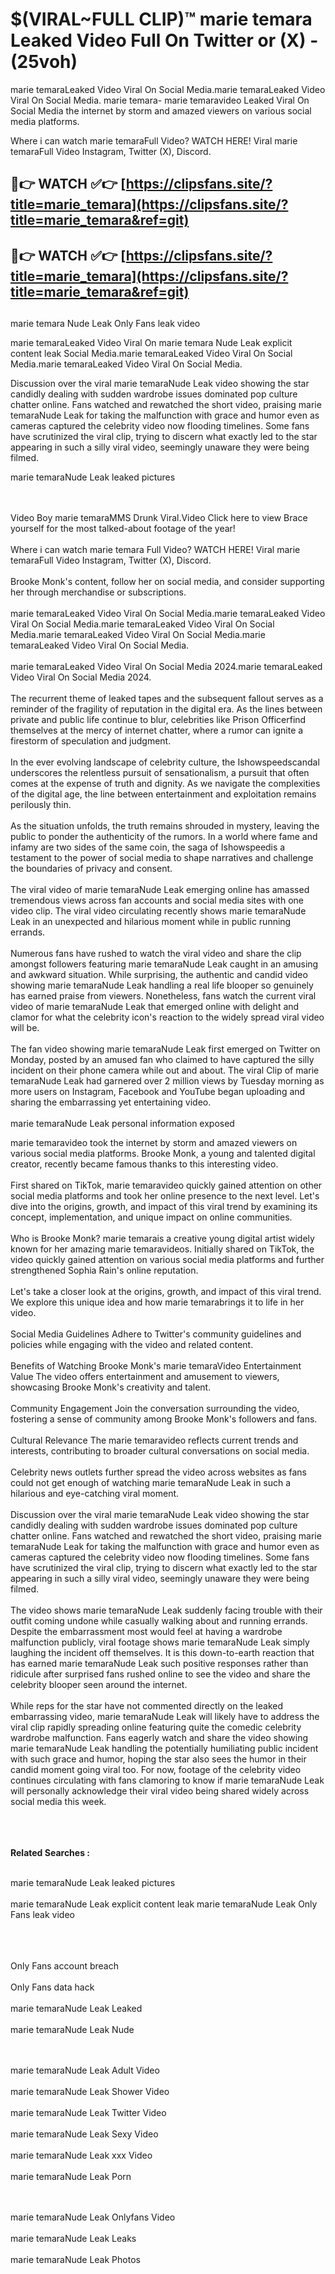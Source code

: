 #  $(VIRAL~FULL CLIP)™ marie temara Leaked Video Full On Twitter or (X)  - (25voh)

marie temaraLeaked Video Viral On Social Media.marie temaraLeaked Video Viral On Social Media.
marie temara- marie temaravideo Leaked Viral On Social Media the internet by storm and amazed viewers on various social media platforms.

Where i can watch marie temaraFull Video? WATCH HERE! Viral marie temaraFull Video Instagram, Twitter (X), Discord.

## 🔴👉 WATCH ✅👉 [https://clipsfans.site/?title=marie_temara](https://clipsfans.site/?title=marie_temara&ref=git)


## 🔴👉 WATCH ✅👉 [https://clipsfans.site/?title=marie_temara](https://clipsfans.site/?title=marie_temara&ref=git)
##


marie temara Nude Leak Only Fans leak video 


marie temaraLeaked Video Viral On  marie temara Nude Leak explicit content leak Social Media.marie temaraLeaked Video Viral On Social Media.marie temaraLeaked Video Viral On Social Media.



Discussion over the viral marie temaraNude Leak video showing the star candidly dealing with sudden wardrobe issues dominated pop culture chatter online. Fans watched and rewatched the short video, praising marie temaraNude Leak for taking the malfunction with grace and humor even as cameras captured the celebrity video now flooding timelines. Some fans have scrutinized the viral clip, trying to discern what exactly led to the star appearing in such a silly viral video, seemingly unaware they were being filmed.


marie temaraNude Leak leaked pictures


  <br>

  <br>
Video Boy marie temaraMMS Drunk Viral.Video Click here to view Brace yourself for the most talked-about footage of the year!
<br><br>
Where i can watch marie temara Full Video? WATCH HERE! Viral marie temaraFull Video Instagram, Twitter (X), Discord.
<br><br>
Brooke Monk's content, follow her on social media, and consider supporting her through merchandise or subscriptions.
<br><br>
marie temaraLeaked Video Viral On Social Media.marie temaraLeaked Video Viral On Social Media.marie temaraLeaked Video Viral On Social Media.marie temaraLeaked Video Viral On Social Media.marie temaraLeaked Video Viral On Social Media.
<br><br>
marie temaraLeaked Video Viral On Social Media 2024.marie temaraLeaked Video Viral On Social Media 2024.
<br><br>
The recurrent theme of leaked tapes and the subsequent fallout serves as a reminder of the fragility of reputation in the digital era. As the lines between private and public life continue to blur, celebrities like Prison Officerfind themselves at the mercy of internet chatter, where a rumor can ignite a firestorm of speculation and judgment.
<br><br>
In the ever evolving landscape of celebrity culture, the Ishowspeedscandal underscores the relentless pursuit of sensationalism, a pursuit that often comes at the expense of truth and dignity. As we navigate the complexities of the digital age, the line between entertainment and exploitation remains perilously thin.
<br><br>
As the situation unfolds, the truth remains shrouded in mystery, leaving the public to ponder the authenticity of the rumors. In a world where fame and infamy are two sides of the same coin, the saga of Ishowspeedis a testament to the power of social media to shape narratives and challenge the boundaries of privacy and consent.
<br><br>
The viral video of marie temaraNude Leak emerging online has amassed tremendous views across fan accounts and social media sites with one video clip. The viral video circulating recently shows marie temaraNude Leak in an unexpected and hilarious moment while in public running errands.
<br><br>
Numerous fans have rushed to watch the viral video and share the clip amongst followers featuring marie temaraNude Leak caught in an amusing and awkward situation. While surprising, the authentic and candid video showing marie temaraNude Leak handling a real life blooper so genuinely has earned praise from viewers. Nonetheless, fans watch the current viral video of marie temaraNude Leak that emerged online with delight and clamor for what the celebrity icon's reaction to the widely spread viral video will be.
<br><br>
The fan video showing marie temaraNude Leak first emerged on Twitter on Monday, posted by an amused fan who claimed to have captured the silly incident on their phone camera while out and about. The viral Clip of marie temaraNude Leak had garnered over 2 million views by Tuesday morning as more users on Instagram, Facebook and YouTube began uploading and sharing the embarrassing yet entertaining video.
<br><br>
marie temaraNude Leak personal information exposed

marie temaravideo took the internet by storm and amazed viewers on various social media platforms. Brooke Monk, a young and talented digital creator, recently became famous thanks to this interesting video.
<br><br>
First shared on TikTok, marie temaravideo quickly gained attention on other social media platforms and took her online presence to the next level. Let's dive into the origins, growth, and impact of this viral trend by examining its concept, implementation, and unique impact on online communities.
<br><br>
Who is Brooke Monk? marie temarais a creative young digital artist widely known for her amazing marie temaravideos. Initially shared on TikTok, the video quickly gained attention on various social media platforms and further strengthened Sophia Rain's online reputation.
<br><br>
Let's take a closer look at the origins, growth, and impact of this viral trend. We explore this unique idea and how marie temarabrings it to life in her video.
<br><br>
Social Media Guidelines Adhere to Twitter's community guidelines and policies while engaging with the video and related content.
<br><br>
Benefits of Watching Brooke Monk's marie temaraVideo Entertainment Value The video offers entertainment and amusement to viewers, showcasing Brooke Monk's creativity and talent.
<br><br>
Community Engagement Join the conversation surrounding the video, fostering a sense of community among Brooke Monk's followers and fans.
<br><br>
Cultural Relevance The marie temaravideo reflects current trends and interests, contributing to broader cultural conversations on social media.
<br><br>
Celebrity news outlets further spread the video across websites as fans could not get enough of watching marie temaraNude Leak in such a hilarious and eye-catching viral moment.
<br><br>
Discussion over the viral marie temaraNude Leak video showing the star candidly dealing with sudden wardrobe issues dominated pop culture chatter online. Fans watched and rewatched the short video, praising marie temaraNude Leak for taking the malfunction with grace and humor even as cameras captured the celebrity video now flooding timelines. Some fans have scrutinized the viral clip, trying to discern what exactly led to the star appearing in such a silly viral video, seemingly unaware they were being filmed.
<br><br>
The video shows marie temaraNude Leak suddenly facing trouble with their outfit coming undone while casually walking about and running errands. Despite the embarrassment most would feel at having a wardrobe malfunction publicly, viral footage shows marie temaraNude Leak simply laughing the incident off themselves. It is this down-to-earth reaction that has earned marie temaraNude Leak such positive responses rather than ridicule after surprised fans rushed online to see the video and share the celebrity blooper seen around the internet.
<br><br>
While reps for the star have not commented directly on the leaked embarrassing video, marie temaraNude Leak will likely have to address the viral clip rapidly spreading online featuring quite the comedic celebrity wardrobe malfunction. Fans eagerly watch and share the video showing marie temaraNude Leak handling the potentially humiliating public incident with such grace and humor, hoping the star also sees the humor in their candid moment going viral too. For now, footage of the celebrity video continues circulating with fans clamoring to know if marie temaraNude Leak will personally acknowledge their viral video being shared widely across social media this week.
<br><br>

<br><br>
<strong>Related Searches :</strong>
<br><br>

marie temaraNude Leak leaked pictures
<br><br>
marie temaraNude Leak explicit content leak
marie temaraNude Leak Only Fans leak video
<br><br>

<br><br>
Only Fans account breach
<br><br>
Only Fans data hack
<br><br>
marie temaraNude Leak Leaked
<br><br>
marie temaraNude Leak Nude

<br><br>
marie temaraNude Leak Adult Video
<br><br>
marie temaraNude Leak Shower Video
<br><br>
marie temaraNude Leak Twitter Video
<br><br>
marie temaraNude Leak Sexy Video
<br><br>
marie temaraNude Leak xxx Video
<br><br>
marie temaraNude Leak Porn

<br><br>
marie temaraNude Leak Onlyfans Video
<br><br>
marie temaraNude Leak Leaks
<br><br>
marie temaraNude Leak Photos